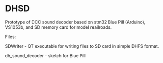 # DHSD 

Prototype of DCC sound decoder based on stm32 Blue Pill (Arduino), VS1053b, and SD memory card for model reailroads.

Files:

SDWriter - QT executable for writing files to SD card in simple DHFS format.

dh_sound_decoder - sketch for Blue Pill
